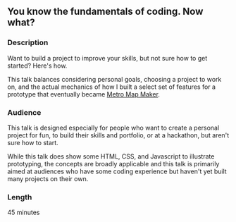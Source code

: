 ## You know the fundamentals of coding. Now what?

### Description

Want to build a project to improve your skills, but not sure how to get started? Here's how.

This talk balances considering personal goals, choosing a project to work on, and the actual mechanics of how I built a select set of features for a prototype that eventually became [Metro Map Maker](https://metromapmaker.com).

### Audience

This talk is designed especially for people who want to create a personal project for fun, to build their skills and portfolio, or at a hackathon, but aren't sure how to start.

While this talk does show some HTML, CSS, and Javascript to illustrate prototyping, the concepts are broadly applicable and this talk is primarily aimed at audiences who have some coding experience but haven't yet built many projects on their own.

### Length

45 minutes
